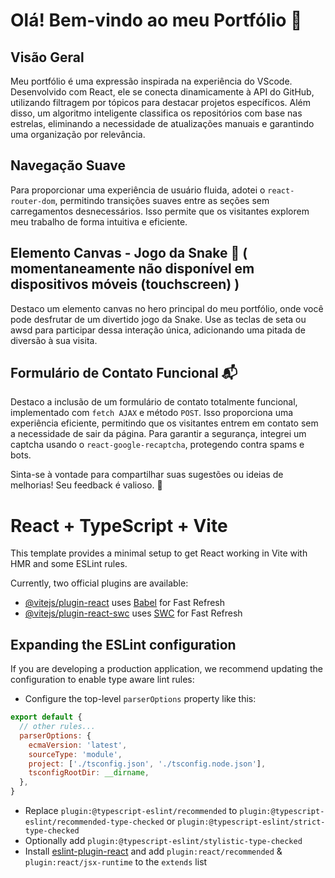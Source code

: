 # Olá! Bem-vindo ao meu Portfólio 🚀

## Visão Geral

Meu portfólio é uma expressão inspirada na experiência do VScode. Desenvolvido com React, ele se conecta dinamicamente à API do GitHub, utilizando filtragem por tópicos para destacar projetos específicos. Além disso, um algoritmo inteligente classifica os repositórios com base nas estrelas, eliminando a necessidade de atualizações manuais e garantindo uma organização por relevância.

## Navegação Suave

Para proporcionar uma experiência de usuário fluida, adotei o `react-router-dom`, permitindo transições suaves entre as seções sem carregamentos desnecessários. Isso permite que os visitantes explorem meu trabalho de forma intuitiva e eficiente.

## Elemento Canvas - Jogo da Snake 🐍 ( momentaneamente não disponível em dispositivos móveis (touchscreen) )

Destaco um elemento canvas no hero principal do meu portfólio, onde você pode desfrutar de um divertido jogo da Snake. Use as teclas de seta ou awsd para participar dessa interação única, adicionando uma pitada de diversão à sua visita.

## Formulário de Contato Funcional 📬

Destaco a inclusão de um formulário de contato totalmente funcional, implementado com `fetch AJAX` e método `POST`. Isso proporciona uma experiência eficiente, permitindo que os visitantes entrem em contato sem a necessidade de sair da página. Para garantir a segurança, integrei um captcha usando o `react-google-recaptcha`, protegendo contra spams e bots.

Sinta-se à vontade para compartilhar suas sugestões ou ideias de melhorias! Seu feedback é valioso. 🌟


# React + TypeScript + Vite

This template provides a minimal setup to get React working in Vite with HMR and some ESLint rules.

Currently, two official plugins are available:

- [@vitejs/plugin-react](https://github.com/vitejs/vite-plugin-react/blob/main/packages/plugin-react/README.md) uses [Babel](https://babeljs.io/) for Fast Refresh
- [@vitejs/plugin-react-swc](https://github.com/vitejs/vite-plugin-react-swc) uses [SWC](https://swc.rs/) for Fast Refresh

## Expanding the ESLint configuration

If you are developing a production application, we recommend updating the configuration to enable type aware lint rules:

- Configure the top-level `parserOptions` property like this:

```js
export default {
  // other rules...
  parserOptions: {
    ecmaVersion: 'latest',
    sourceType: 'module',
    project: ['./tsconfig.json', './tsconfig.node.json'],
    tsconfigRootDir: __dirname,
  },
}
```

- Replace `plugin:@typescript-eslint/recommended` to `plugin:@typescript-eslint/recommended-type-checked` or `plugin:@typescript-eslint/strict-type-checked`
- Optionally add `plugin:@typescript-eslint/stylistic-type-checked`
- Install [eslint-plugin-react](https://github.com/jsx-eslint/eslint-plugin-react) and add `plugin:react/recommended` & `plugin:react/jsx-runtime` to the `extends` list
